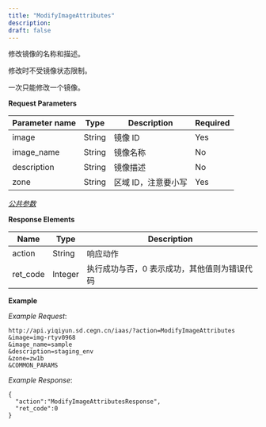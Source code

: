 ```yaml
---
title: "ModifyImageAttributes"
description: 
draft: false
---
```




修改镜像的名称和描述。

修改时不受镜像状态限制。

一次只能修改一个镜像。

**Request Parameters**

| Parameter name | Type | Description | Required |
| --- | --- | --- | --- |
| image | String | 镜像 ID | Yes |
| image_name | String | 镜像名称 | No |
| description | String | 镜像描述 | No |
| zone | String | 区域 ID，注意要小写 | Yes |

[_公共参数_](../../../parameters/)

**Response Elements**

| Name | Type | Description |
| --- | --- | --- |
| action | String | 响应动作 |
| ret_code | Integer | 执行成功与否，0 表示成功，其他值则为错误代码 |

**Example**

_Example Request_:

```
http://api.yiqiyun.sd.cegn.cn/iaas/?action=ModifyImageAttributes
&image=img-rtyv0968
&image_name=sample
&description=staging_env
&zone=zw1b
&COMMON_PARAMS
```

_Example Response_:

```
{
  "action":"ModifyImageAttributesResponse",
  "ret_code":0
}
```

